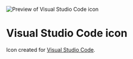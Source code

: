 ![Preview of Visual Studio Code icon](https://github.com/iiroj/public/blob/master/Visual%20Studio%20Code%20icon/Visual%20Studio%20Code.iconset/icon_512x512@2x.png?raw=true)

# Visual Studio Code icon

Icon created for [Visual Studio Code](https://code.visualstudio.com).
